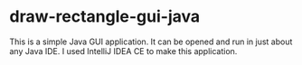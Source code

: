 # draw-rectangle-gui-java

This is a simple Java GUI application. It can be opened and run in just about any Java IDE. I used
IntelliJ IDEA CE to make this application.
